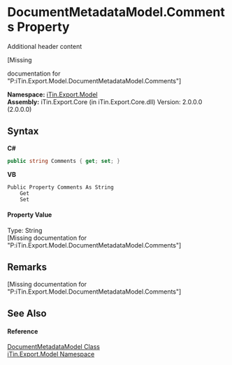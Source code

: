 # DocumentMetadataModel.Comments Property 
Additional header content 

\[Missing <summary> documentation for "P:iTin.Export.Model.DocumentMetadataModel.Comments"\]

**Namespace:**&nbsp;<a href="N_iTin_Export_Model">iTin.Export.Model</a><br />**Assembly:**&nbsp;iTin.Export.Core (in iTin.Export.Core.dll) Version: 2.0.0.0 (2.0.0.0)

## Syntax

**C#**<br />
``` C#
public string Comments { get; set; }
```

**VB**<br />
``` VB
Public Property Comments As String
	Get
	Set
```


#### Property Value
Type: String<br />\[Missing <value> documentation for "P:iTin.Export.Model.DocumentMetadataModel.Comments"\]

## Remarks
\[Missing <remarks> documentation for "P:iTin.Export.Model.DocumentMetadataModel.Comments"\]

## See Also


#### Reference
<a href="T_iTin_Export_Model_DocumentMetadataModel">DocumentMetadataModel Class</a><br /><a href="N_iTin_Export_Model">iTin.Export.Model Namespace</a><br />